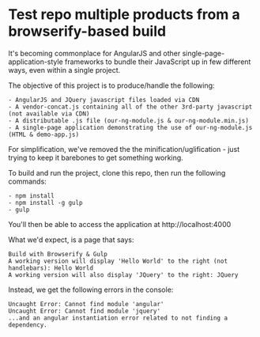 Test repo multiple products from a browserify-based build
==================================================================

It's becoming commonplace for AngularJS and other single-page-application-style frameworks to bundle their JavaScript up in few different ways, even within a single project.

The objective of this project is to produce/handle the following:

    - AngularJS and JQuery javascript files loaded via CDN
    - A vendor-concat.js containing all of the other 3rd-party javascript (not available via CDN)
    - A distributable .js file (our-ng-module.js & our-ng-module.min.js)
    - A single-page application demonstrating the use of our-ng-module.js (HTML & demo-app.js)

For simplification, we've removed the the minification/uglification - just trying to keep it barebones to get something working.

To build and run the project, clone this repo, then run the following commands:

    - npm install
    - npm install -g gulp
    - gulp

You'll then be able to access the application at http://localhost:4000

What we'd expect, is a page that says:
    
    Build with Browserify & Gulp
    A working version will display 'Hello World' to the right (not handlebars): Hello World
    A working version will also display 'JQuery' to the right: JQuery

Instead, we get the following errors in the console:

    Uncaught Error: Cannot find module 'angular'
    Uncaught Error: Cannot find module 'jquery'
    ...and an angular instantiation error related to not finding a dependency.
